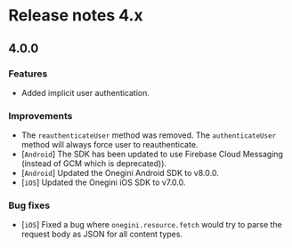 # Release notes 4.x

## 4.0.0

### Features
- Added implicit user authentication.

### Improvements
- The `reauthenticateUser` method was removed. The `authenticateUser` method will always force user to reauthenticate.
- [`Android`] The SDK has been updated to use Firebase Cloud Messaging (instead of GCM which is deprecated)).
- [`Android`] Updated the Onegini Android SDK to v8.0.0.
- [`iOS`] Updated the Onegini iOS SDK to v7.0.0.


### Bug fixes
- [`iOS`] Fixed a bug where `onegini.resource.fetch` would try to parse the request body as JSON for all content types.

